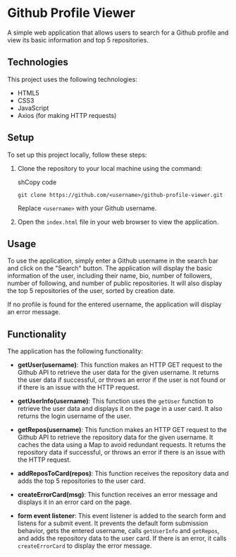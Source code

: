 # Github Profile Viewer

A simple web application that allows users to search for a Github profile and view its basic information and top 5 repositories.

## Technologies

This project uses the following technologies:

-   HTML5
-   CSS3
-   JavaScript
-   Axios (for making HTTP requests)

## Setup

To set up this project locally, follow these steps:

1.  Clone the repository to your local machine using the command:
    
    shCopy code
    
    `git clone https://github.com/<username>/github-profile-viewer.git` 
    
    Replace `<username>` with your Github username.
    
2.  Open the `index.html` file in your web browser to view the application.
    

## Usage

To use the application, simply enter a Github username in the search bar and click on the "Search" button. The application will display the basic information of the user, including their name, bio, number of followers, number of following, and number of public repositories. It will also display the top 5 repositories of the user, sorted by creation date.

If no profile is found for the entered username, the application will display an error message.

## Functionality

The application has the following functionality:

-   **getUser(username)**: This function makes an HTTP GET request to the Github API to retrieve the user data for the given username. It returns the user data if successful, or throws an error if the user is not found or if there is an issue with the HTTP request.
    
-   **getUserInfo(username)**: This function uses the `getUser` function to retrieve the user data and displays it on the page in a user card. It also returns the login username of the user.
    
-   **getRepos(username)**: This function makes an HTTP GET request to the Github API to retrieve the repository data for the given username. It caches the data using a Map to avoid redundant requests. It returns the repository data if successful, or throws an error if there is an issue with the HTTP request.
    
-   **addReposToCard(repos)**: This function receives the repository data and adds the top 5 repositories to the user card.
    
-   **createErrorCard(msg)**: This function receives an error message and displays it in an error card on the page.
    
-   **form event listener**: This event listener is added to the search form and listens for a submit event. It prevents the default form submission behavior, gets the entered username, calls `getUserInfo` and `getRepos`, and adds the repository data to the user card. If there is an error, it calls `createErrorCard` to display the error message.